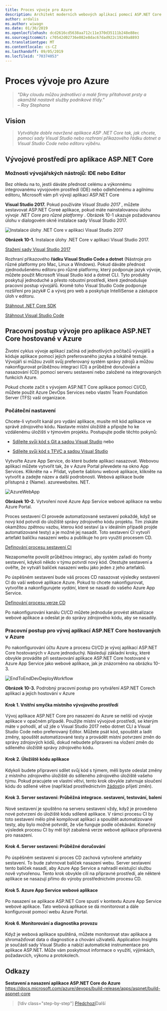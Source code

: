 ```yaml
---
title: Proces vývoje pro Azure
description: Architekt moderních webových aplikací pomocí ASP.NET Core a Azure | Proces vývoje pro Azure
author: ardalis
ms.author: wiwagn
ms.date: 01/30/2019
ms.openlocfilehash: dcd2616cd5638aa712c11e370d35111b248e88ec
ms.sourcegitcommit: c70542d02736e082e8dac67dad922c19249a8893
ms.translationtype: MT
ms.contentlocale: cs-CZ
ms.lasthandoff: 09/05/2019
ms.locfileid: "70374053"
---
```

# <a name="development-process-for-azure"></a>Proces vývoje pro Azure

> _"Díky cloudu můžou jednotlivci a malé firmy přitahovat prsty a okamžitě nastavit služby podnikové třídy."_  
> _– Roy Stephana_

## <a name="vision"></a>Vision

> *Vytvářejte dobře navržené aplikace ASP .NET Core tak, jak chcete, pomocí sady Visual Studio nebo rozhraní příkazového řádku dotnet a Visual Studio Code nebo editoru výběru.*

## <a name="development-environment-for-aspnet-core-apps"></a>Vývojové prostředí pro aplikace ASP.NET Core

### <a name="development-tools-choices-ide-or-editor"></a>Možnosti vývojářských nástrojů: IDE nebo Editor

Bez ohledu na to, jestli dáváte přednost celému a výkonnému integrovanému vývojovém prostředí (IDE) nebo odlehčenému a agilnímu editoru, Microsoft vám při vývoji aplikací ASP.NET Core

**Visual Studio 2017.** Pokud používáte *Visual Studio 2017* , můžete sestavovat ASP.NET Coreé aplikace, pokud máte nainstalovanou úlohu *vývoje .NET Core pro různé platformy* . Obrázek 10-1 ukazuje požadovanou úlohu v dialogovém okně instalace sady Visual Studio 2017.

![Instalace úlohy .NET Core v aplikaci Visual Studio 2017](./media/image10-1.png)

**Obrázek 10-1.** Instalace úlohy .NET Core v aplikaci Visual Studio 2017.

[Stažení sady Visual Studio 2017](https://aka.ms/vsdownload?utm_source=mscom&utm_campaign=msdocs)

Rozhraní příkazového **řádku Visual Studio Code a dotnet** (Nástroje pro různé platformy pro Mac, Linux a Windows). Pokud dáváte přednost zjednodušenému editoru pro různé platformy, který podporuje jazyk vývoje, můžete použít Microsoft Visual Studio kód a dotnet CLI. Tyto produkty poskytují jednoduché a přesto robustní prostředí, které zjednodušuje pracovní postup vývojářů. Kromě toho Visual Studio Code podporuje rozšíření pro jazyk\# C a vývoj pro web a poskytuje IntelliSense a zástupce úloh v editoru.

[Stáhnout .NET Core SDK](https://www.microsoft.com/net/download/core)

[Stáhnout Visual Studio Code](https://code.visualstudio.com/download)

## <a name="development-workflow-for-azure-hosted-aspnet-core-apps"></a>Pracovní postup vývoje pro aplikace ASP.NET Core hostované v Azure

Životní cyklus vývoje aplikací začíná od jednotlivých počítačů vývojářů a kóduje aplikace pomocí jejich preferovaného jazyka a lokálně testuje. Vývojáři si můžou zvolit svůj preferovaný systém správy zdrojů a můžou nakonfigurovat průběžnou integraci (CI) a průběžné doručování a nasazování (CD) pomocí serveru sestavení nebo založené na integrovaných funkcích Azure.

Pokud chcete začít s vývojem ASP.NET Core aplikace pomocí CI/CD, můžete použít Azure DevOps Services nebo vlastní Team Foundation Server (TFS) vaší organizace.

### <a name="initial-setup"></a>Počáteční nastavení

Chcete-li vytvořit kanál pro vydání aplikace, musíte mít kód aplikace ve správě zdrojového kódu. Nastavte místní úložiště a připojte ho ke vzdálenému úložišti v týmovém projektu. Postupujte podle těchto pokynů:

- [Sdílejte svůj kód s Git a sadou Visual Studio](https://docs.microsoft.com/azure/devops/git/share-your-code-in-git-vs) nebo

- [Sdílejte svůj kód s TFVC a sadou Visual Studio](https://docs.microsoft.com/azure/devops/tfvc/share-your-code-in-tfvc-vs)

Vytvořte Azure App Service, do které budete aplikaci nasazovat. Webovou aplikaci můžete vytvořit tak, že v Azure Portal převedete na okno App Services. Klikněte na + Přidat, vyberte šablonu webové aplikace, klikněte na vytvořit a zadejte název a další podrobnosti. Webová aplikace bude přístupná z {Name}. azurewebsites. NET.

![AzureWebApp](./media/image10-2.png)

**Obrázek 10-2.** Vytvoření nové Azure App Service webové aplikace na webu Azure Portal.

Proces sestavení CI provede automatizované sestavení pokaždé, když se nový kód potvrdí do úložiště správy zdrojového kódu projektu. Tím získáte okamžitou zpětnou vazbu, kterou kód sestaví (a v ideálním případě projde automatizované testy) a je možné jej nasadit. Toto sestavení CI vytvoří artefakt balíčku nasazení webu a publikuje ho pro využití procesem CD.

[Definování procesu sestavení CI](https://docs.microsoft.com/azure/devops/build-release/apps/aspnet/build-aspnet-core#ci)

Nezapomeňte povolit průběžnou integraci, aby systém zařadí do fronty sestavení, kdykoli někdo v týmu potvrdí nový kód. Otestujte sestavení a ověřte, že vytváří balíček nasazení webu jako jeden z jeho artefaktů.

Po úspěšném sestavení bude váš proces CD nasazovat výsledky sestavení CI do vaší webové aplikace Azure. Pokud to chcete nakonfigurovat, vytvoříte a nakonfigurujete *vydání*, které se nasadí do vašeho Azure App Service.

[Definování procesu verze CD](https://docs.microsoft.com/azure/devops/build-release/apps/aspnet/build-aspnet-core#cd)

Po nakonfigurování kanálu CI/CD můžete jednoduše provést aktualizace webové aplikace a odeslat je do správy zdrojového kódu, aby se nasadily.

### <a name="workflow-for-developing-azure-hosted-aspnet-core-applications"></a>Pracovní postup pro vývoj aplikací ASP.NET Core hostovaných v Azure

Po nakonfigurování účtu Azure a procesu CI/CD je vývoj aplikací ASP.NET Core hostovaných v Azure jednoduchý. Následují základní kroky, které obvykle provádíte při sestavování aplikace ASP.NET Core hostované v Azure App Service jako webové aplikace, jak je znázorněno na obrázku 10-3.

![EndToEndDevDeployWorkflow](./media/image10-3.png)

**Obrázek 10-3.** Podrobný pracovní postup pro vytváření ASP.NET Corech aplikací a jejich hostování v Azure

#### <a name="step-1-local-dev-environment-inner-loop"></a>Krok 1. Vnitřní smyčka místního vývojového prostředí

Vývoj aplikace ASP.NET Core pro nasazení do Azure se neliší od vývoje aplikace v opačném případě. Použijte místní vývojové prostředí, se kterým máte v pohodlí, ať už jde o Visual Studio 2017 nebo dotnet CLI a Visual Studio Code nebo preferovaný Editor. Můžete psát kód, spouštět a ladit změny, spouštět automatizované testy a provádět místní potvrzení změn do správy zdrojových kódů, dokud nebudete připraveni na vložení změn do sdíleného úložiště správy zdrojového kódu.

#### <a name="step-2-application-code-repository"></a>Krok 2. Úložiště kódu aplikace

Kdykoli budete připraveni sdílet svůj kód s týmem, měli byste odeslat změny z místního zdrojového úložiště do sdíleného zdrojového úložiště vašeho týmu. Pokud pracujete ve vlastní větvi, tento krok obvykle zahrnuje sloučení kódu do sdílené větve (například prostřednictvím [žádosti](https://docs.microsoft.com/azure/devops/git/pull-requests)o přijetí změn).

#### <a name="step-3-build-server-continuous-integration-build-test-package"></a>Krok 3. Server sestavení: Průběžná integrace. sestavení, testování, balení

Nové sestavení je spuštěno na serveru sestavení vždy, když je provedeno nové potvrzení do úložiště kódu sdílené aplikace. V rámci procesu CI by toto sestavení mělo plně kompilovat aplikaci a spouštět automatizované testy, aby bylo možné potvrdit, že vše funguje podle očekávání. Konečný výsledek procesu CI by měl být zabalená verze webové aplikace připravená pro nasazení.

#### <a name="step-4-build-server-continuous-delivery"></a>Krok 4. Server sestavení: Průběžné doručování

Po úspěšném sestavení si proces CD zachová vytvořené artefakty sestavení. To bude zahrnovat balíček nasazení webu. Server sestavení tento balíček nasadí, aby Azure App Service a nahradil existující službu nově vytvořenou. Tento krok obvykle cílí na přípravné prostředí, ale některé aplikace se nasazují přímo do výroby prostřednictvím procesu CD.

#### <a name="step-5-azure-app-service-web-app"></a>Krok 5. Azure App Service webové aplikace

Po nasazení se aplikace ASP.NET Core spustí v kontextu Azure App Service webové aplikace. Tato webová aplikace se dá monitorovat a dále konfigurovat pomocí webu Azure Portal.

#### <a name="step-6-production-monitoring-and-diagnostics"></a>Krok 6. Monitorování a diagnostika provozu

Když je webová aplikace spuštěná, můžete monitorovat stav aplikace a shromažďovat data o diagnostice a chování uživatelů. Application Insights je součástí sady Visual Studio a nabízí automatické instrumentace pro aplikace ASP.NET. Může vám poskytnout informace o využití, výjimkách, požadavcích, výkonu a protokolech.

## <a name="references"></a>Odkazy

**Sestavení a nasazení aplikace ASP.NET Core do Azure**  
<https://docs.microsoft.com/azure/devops/build-release/apps/aspnet/build-aspnet-core>

>[!div class="step-by-step"]
>[Předchozí](test-asp-net-core-mvc-apps.md)Další
>[](azure-hosting-recommendations-for-asp-net-web-apps.md)
